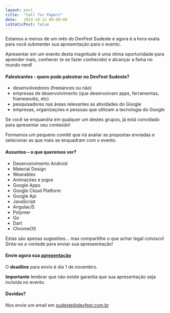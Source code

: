 ```yaml
---
layout: post
title:  "Call for Papers"
date:   2014-10-12 09:00:00
isStaticPost: false
---
```

Estamos a menos de um mês do DevFest Sudeste e agora é a hora exata para você submenter sua apresentação para o evento.

Apresentar em um evento desta magnitude é uma ótima oportunidade para aprender mais, conhecer (e se fazer conhecido) e alcançar a fama no mundo nerd!

#### Palestrantes - quem pode palestrar no DevFest Sudeste?

* desenvolvedores (freelances ou não)
* empresas de desenvolvimento (que desenvolvam apps, ferramentas, frameworks, etc)
* pesquisadores nas áreas relevantes as atividades do Google
* empresas, organizações e pessoas que utilizam a tecnologia do Google

Se você se enquandra em qualquer um destes grupos, já está convidado para apresentar seu conteúdo!

Formamos um pequeno comitê que irá avaliar as propostas enviadas e selecionar as que mais se enquadram com o evento.

#### Assuntos – o que queremos ver?
* Desenvolvimento Android
* Material Design
* Wearables 
* Animações e jogos
* Google Apps
* Google Cloud Platform
* Google Api
* JavaScript
* AngularJS
* Polymer
* Go
* Dart
* ChromeOS

Estas são apenas sugestões... mas compartilhe o que achar legal conosco! Sinta-se a vontade para enviar sua apreseentação!

#### Envie agora sua [apresentação]()

O __deadline__ para envio é dia 1 de novembro.

__Importante__ lembrar que não existe garantia que sua apresentação seja incluída no evento.
<br/>

#### Duvidas? 
Nos envie um email em [sudeste@devfest.com.br](mailto:sudeste@devfest.com.br)
